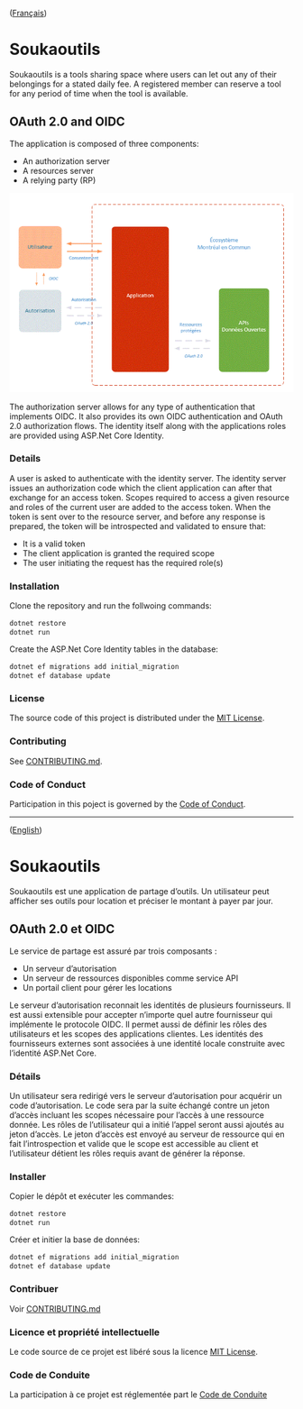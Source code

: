 ([Français](#french-version))

<a id='english-version' class='anchor' aria-hidden='true'/>

# Soukaoutils
Soukaoutils is a tools sharing space where users can let out any of their belongings for a stated daily fee. A registered member can reserve a tool for any period of time when the tool is available.

## OAuth 2.0 and OIDC

The application is composed of three components:
-	An authorization server
-	A resources server
-	A relying party (RP)

![Image of OAuth 2.0](https://github.com/VilledeMontreal/soukaoutils/raw/master/OAuth20-MeC.GIF)

The authorization server allows for any type of authentication that implements OIDC. It also provides its own OIDC authentication and OAuth 2.0 authorization flows. The identity itself along with the applications roles are provided using ASP.Net Core Identity. 


### Details

A user is asked to authenticate with the identity server. The identity server issues an authorization code which the client application can after that exchange for an access token. Scopes required to access a given resource and roles of the current user are added to the access token. When the token is sent over to the resource server, and before any response is prepared, the token will be introspected and validated to ensure that: 
-	It is a valid token
-	The client application is granted the required scope
-	The user initiating the request has the required role(s)

### Installation
Clone the repository and run the follwoing commands:
```
dotnet restore 
dotnet run
```
Create the ASP.Net Core Identity tables in the database:
```
dotnet ef migrations add initial_migration
dotnet ef database update

```

### License

The source code of this project is distributed under the [MIT License](LICENSE).

### Contributing

See [CONTRIBUTING.md](CONTRIBUTING.md#english-version).

### Code of Conduct

Participation in this poject is governed by the [Code of Conduct](CODE_OF_CONDUCT.md).

______________________

([English](#english-version))

<a id='french-version' class='anchor' aria-hidden='true'/>

# Soukaoutils
Soukaoutils est une application de partage d’outils. Un utilisateur peut afficher ses outils pour location et préciser le montant à payer par jour.

## OAuth 2.0 et OIDC

Le service de partage est assuré par trois composants :
-	Un serveur d’autorisation
-	Un serveur de ressources disponibles comme service API
-	Un portail client pour gérer les locations 

Le serveur d’autorisation reconnait les identités de plusieurs fournisseurs. Il est aussi extensible pour accepter n’importe quel autre fournisseur qui implémente le protocole OIDC. Il permet aussi de définir les rôles des utilisateurs et les scopes des applications clientes. Les identités des fournisseurs externes sont associées à une identité locale construite avec l’identité ASP.Net Core.

### Détails

Un utilisateur sera redirigé vers le serveur d’autorisation pour acquérir un code d’autorisation. Le code sera par la suite échangé contre un jeton d’accès incluant les scopes nécessaire pour l’accès à une ressource donnée. Les rôles de l’utilisateur qui a initié l’appel seront aussi ajoutés au jeton d’accès.
Le jeton d’accès est envoyé au serveur de ressource qui en fait l’introspection et valide que le scope est accessible au client et l’utilisateur détient les rôles requis avant de générer la réponse.

### Installer
Copier le dépôt et exécuter les commandes:
```
dotnet restore 
dotnet run
```
Créer et initier la base de données:
```
dotnet ef migrations add initial_migration
dotnet ef database update

```

### Contribuer

Voir [CONTRIBUTING.md](CONTRIBUTING.md#french-version)

### Licence et propriété intellectuelle

Le code source de ce projet est libéré sous la licence [MIT License](LICENSE).

### Code de Conduite

La participation à ce projet est réglementée part le [Code de Conduite](CODE_OF_CONDUCT.md#french-version)

